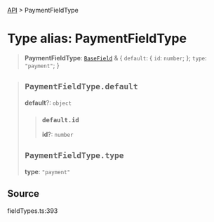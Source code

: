 [API](../index.md) > PaymentFieldType

# Type alias: PaymentFieldType

> **PaymentFieldType**: [`BaseField`](type-alias.BaseField.md) & \{
  `default`: \{
    `id`: `number`;
  };
  `type`: `"payment"`;
 }

> ## `PaymentFieldType.default`
>
> **default**?: `object`
>
> > ### `default.id`
> >
> > **id**?: `number`
> >
> >
>
> ## `PaymentFieldType.type`
>
> **type**: `"payment"`
>
>

## Source

fieldTypes.ts:393
